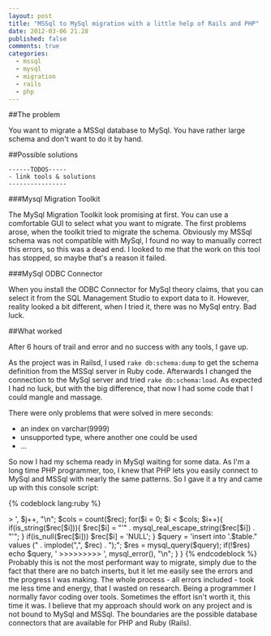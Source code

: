 ```yaml
---
layout: post
title: "MSSql to MySql migration with a little help of Rails and PHP"
date: 2012-03-06 21.28
published: false
comments: true
categories:
  - mssql
  - mysql
  - migration
  - rails
  - php
---
```


##The problem
    
You want to migrate a MSSql database to MySql. You have rather large schema and don't want to do it by hand.


##Possible solutions

    ------TODOS-----
    - link tools & solutions
    ----------------

###Mysql Migration Toolkit

The MySql Migration Toolkit look promising at first. You can use a comfortable GUI to select what you want to migrate. The first problems arose, when the toolkit tried to migrate the schema. Obviously my MSSql schema was not compatible with MySql, I found no way to manually correct this errors, so this was a dead end. I looked to me that the work on this tool has stopped, so maybe that's a reason it failed.


###MySql ODBC Connector

When you install the ODBC Connector for MySql theory claims, that you can select it from the SQL Management Studio to export data to it. However, reality looked a bit different, when I tried it, there was no MySql entry. Bad luck.

##What worked

After 6 hours of trail and error and no success with any tools, I gave up.

As the project was in Railsd, I used `rake db:schema:dump` to get the schema definition from the MSSql server in Ruby code. Afterwards I changed the connection to the MySql server and tried `rake db:schema:load`. As expected I had no luck, but with the big difference, that now I had some code that I could mangle and massage.

There were only problems that were solved in mere seconds:

  - an index on varchar(9999)
  - unsupported type, where another one could be used
  - ...

So now I had my schema ready in MySql waiting for some data. As I'm a long time PHP programmer, too, I knew that PHP lets you easily connect to MySql and MSSql with nearly the same patterns. So I gave it a try and came up with this console script:

{% codeblock lang:ruby %}
<?php

#Connection variables :
$mysql_host = '';
$mysql_user = '';
$mysql_password = '';
$mysql_database = '';
$mysql_link = mysql_connect(
  $mysql_host,
  $mysql_user,
  $mysql_password);

$mssql_host = '';
$mssql_user = '';
$mssql_password = '';
$mssql_database = '';
$mssql_link = mssql_connect(
  $mssql_host,
  $mssql_user, 
  $mssql_password);

$tables = array(/* LIST THE TABLES YOU WANT TO MIGRATE HERE */);

#Select the databases:
mysql_select_db($mysql_database);
mssql_select_db($mssql_database);

#Migrate the data:
foreach($tables as $table){

	$m_res = mssql_query('select * from '. $table);

	$j = 0;

	while($rec = mssql_fetch_array($m_res, MSSQL_NUM)){
		echo $table, ' >> ', $j++, "\n";
		$cols = count($rec);
		for($i = 0; $i < $cols; $i++){
			if(is_string($rec[$i])){
				$rec[$i] = "'" . mysql_real_escape_string($rec[$i]) . "'";
			}
			if(is_null($rec[$i])) $rec[$i] = 'NULL';
		}

		$query = 'insert into '.$table." values (" . implode(",", $rec) . ");";
		$res = mysql_query($query);
		if(!$res) echo $query, ' >>>>>>>>> ', mysql_error(), "\n";
	}

}

{% endcodeblock %}

Probably this is not the most performant way to migrate, simply due to the fact that there are no batch inserts, but it let me easily see the errors and the progress I was making. The whole process - all errors included - took me less time and energy, that I wasted on research. Being a programmer I normally favor coding over tools. Sometimes the effort isn't worth it, this time it was.

I believe that my approach should work on any project and is not bound to MySql and MSSql. The boundaries are the possible database connectors that are available for PHP and Ruby (Rails).
